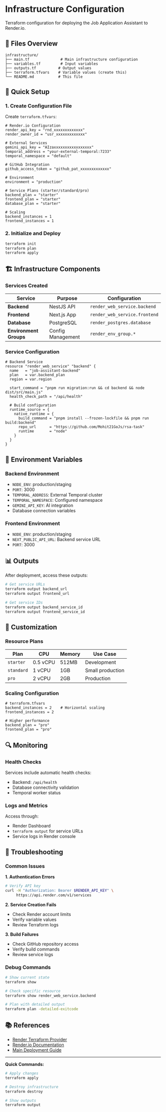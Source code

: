 # Infrastructure Configuration

Terraform configuration for deploying the Job Application Assistant to Render.io.

## 📁 Files Overview

```
infrastructure/
├── main.tf              # Main infrastructure configuration
├── variables.tf         # Input variables
├── outputs.tf          # Output values
├── terraform.tfvars    # Variable values (create this)
└── README.md           # This file
```

## 🔧 Quick Setup

### 1. Create Configuration File

Create `terraform.tfvars`:

```hcl
# Render.io Configuration
render_api_key = "rnd_xxxxxxxxxxxxx"
render_owner_id = "usr_xxxxxxxxxxxxx"

# External Services
gemini_api_key = "AIzaxxxxxxxxxxxxxxxxx"
temporal_address = "your-external-temporal:7233"
temporal_namespace = "default"

# GitHub Integration
github_access_token = "github_pat_xxxxxxxxxxxxx"

# Environment
environment = "production"

# Service Plans (starter/standard/pro)
backend_plan = "starter"
frontend_plan = "starter"
database_plan = "starter"

# Scaling
backend_instances = 1
frontend_instances = 1
```

### 2. Initialize and Deploy

```bash
terraform init
terraform plan
terraform apply
```

## 🏗️ Infrastructure Components

### Services Created

| Service                | Purpose           | Configuration                 |
| ---------------------- | ----------------- | ----------------------------- |
| **Backend**            | NestJS API        | `render_web_service.backend`  |
| **Frontend**           | Next.js App       | `render_web_service.frontend` |
| **Database**           | PostgreSQL        | `render_postgres.database`    |
| **Environment Groups** | Config Management | `render_env_group.*`          |

### Service Configuration

```hcl
# Backend Service
resource "render_web_service" "backend" {
  name   = "job-assistant-backend"
  plan   = var.backend_plan
  region = var.region

  start_command = "pnpm run migration:run && cd backend && node dist/src/main.js"
  health_check_path = "/api/health"

  # Build configuration
  runtime_source = {
    native_runtime = {
      build_command = "pnpm install --frozen-lockfile && pnpm run build:backend"
      repo_url      = "https://github.com/Mohit21GoJs/rsa-task"
      runtime       = "node"
    }
  }
}
```

## 🔄 Environment Variables

### Backend Environment

- `NODE_ENV`: production/staging
- `PORT`: 3000
- `TEMPORAL_ADDRESS`: External Temporal cluster
- `TEMPORAL_NAMESPACE`: Configured namespace
- `GEMINI_API_KEY`: AI integration
- Database connection variables

### Frontend Environment

- `NODE_ENV`: production/staging
- `NEXT_PUBLIC_API_URL`: Backend service URL
- `PORT`: 3000

## 📊 Outputs

After deployment, access these outputs:

```bash
# Get service URLs
terraform output backend_url
terraform output frontend_url

# Get service IDs
terraform output backend_service_id
terraform output frontend_service_id
```

## 🔧 Customization

### Resource Plans

| Plan       | CPU      | Memory | Use Case         |
| ---------- | -------- | ------ | ---------------- |
| `starter`  | 0.5 vCPU | 512MB  | Development      |
| `standard` | 1 vCPU   | 1GB    | Small production |
| `pro`      | 2 vCPU   | 2GB    | Production       |

### Scaling Configuration

```hcl
# terraform.tfvars
backend_instances = 2    # Horizontal scaling
frontend_instances = 2

# Higher performance
backend_plan = "pro"
frontend_plan = "pro"
```

## 🔍 Monitoring

### Health Checks

Services include automatic health checks:

- Backend: `/api/health`
- Database connectivity validation
- Temporal worker status

### Logs and Metrics

Access through:

- Render Dashboard
- `terraform output` for service URLs
- Service logs in Render console

## 🚨 Troubleshooting

### Common Issues

**1. Authentication Errors**

```bash
# Verify API key
curl -H "Authorization: Bearer $RENDER_API_KEY" \
     https://api.render.com/v1/services
```

**2. Service Creation Fails**

- Check Render account limits
- Verify variable values
- Review Terraform logs

**3. Build Failures**

- Check GitHub repository access
- Verify build commands
- Review service logs

### Debug Commands

```bash
# Show current state
terraform show

# Check specific resource
terraform show render_web_service.backend

# Plan with detailed output
terraform plan -detailed-exitcode
```

## 📚 References

- [Render Terraform Provider](https://registry.terraform.io/providers/render-oss/render/latest)
- [Render.io Documentation](https://docs.render.com)
- [Main Deployment Guide](../docs/DEPLOYMENT.md)

---

**Quick Commands:**

```bash
# Apply changes
terraform apply

# Destroy infrastructure
terraform destroy

# Show outputs
terraform output
```

